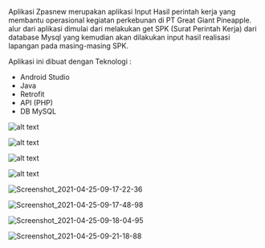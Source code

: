 Aplikasi Zpasnew merupakan aplikasi Input Hasil perintah kerja yang membantu operasional kegiatan perkebunan di PT Great Giant Pineapple.
alur dari aplikasi dimulai dari melakukan get SPK (Surat Perintah Kerja) dari database Mysql yang kemudian akan dilakukan input hasil realisasi lapangan 
pada masing-masing SPK.

Aplikasi ini dibuat dengan Teknologi :
- Android Studio
- Java
- Retrofit
- API (PHP)
- DB MySQL



![alt text](https://user-images.githubusercontent.com/52397634/115978541-45dbfb00-a5aa-11eb-8e75-c2b93d2f2a3f.png) 

![alt text](https://user-images.githubusercontent.com/52397634/115978557-5db37f00-a5aa-11eb-9556-49c969cd2df6.png)

![alt text](https://user-images.githubusercontent.com/52397634/115978565-71f77c00-a5aa-11eb-86aa-6daaa5c35ad2.png)

![alt text](https://user-images.githubusercontent.com/52397634/115978572-820f5b80-a5aa-11eb-99d8-2631e611af91.png)

![Screenshot_2021-04-25-09-17-22-36](https://user-images.githubusercontent.com/52397634/115978768-1f1ec400-a5ac-11eb-9f44-ad37f74c7515.png)

![Screenshot_2021-04-25-09-17-48-98](https://user-images.githubusercontent.com/52397634/115978775-29d95900-a5ac-11eb-93c6-791b63311f92.png)

![Screenshot_2021-04-25-09-18-04-95](https://user-images.githubusercontent.com/52397634/115978777-2c3bb300-a5ac-11eb-8d74-d10957569b31.png)

![Screenshot_2021-04-25-09-21-18-88](https://user-images.githubusercontent.com/52397634/115978778-2cd44980-a5ac-11eb-937a-e9c73fe3fde8.png)

